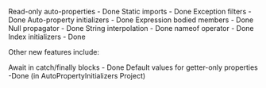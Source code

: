 Read-only auto-properties		- Done
Static imports					- Done
Exception filters				- Done
Auto-property initializers		- Done
Expression bodied members		- Done
Null propagator					- Done
String interpolation			- Done
nameof operator					- Done
Index initializers				- Done

Other new features include:

Await in catch/finally blocks	- Done
Default values for getter-only properties	-Done (in AutoPropertyInitializers Project)
